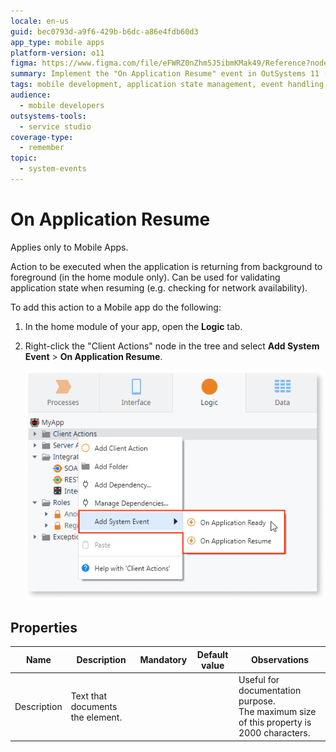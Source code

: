 ```yaml
---
locale: en-us
guid: bec0793d-a9f6-429b-b6dc-a86e4fdb60d3
app_type: mobile apps
platform-version: o11
figma: https://www.figma.com/file/eFWRZ0nZhm5J5ibmKMak49/Reference?node-id=612:324
summary: Implement the "On Application Resume" event in OutSystems 11 (O11) to manage app state upon resuming.
tags: mobile development, application state management, event handling, network availability, outsystems platform
audience:
  - mobile developers
outsystems-tools:
  - service studio
coverage-type:
  - remember
topic:
  - system-events
---
```


# On Application Resume

<div class="info" markdown="1">

Applies only to Mobile Apps.

</div>

Action to be executed when the application is returning from background to foreground (in the home module only). Can be used for validating application state when resuming (e.g. checking for network availability).  

To add this action to a Mobile app do the following:

1. In the home module of your app, open the **Logic** tab.

1. Right-click the "Client Actions" node in the tree and select **Add System Event** > **On Application Resume**.

    ![Screenshot showing how to add On Application Resume system event in Service Studio](images/ss-add-system-event-reactive.png "Adding On Application Resume System Event")

## Properties

<table markdown="1">
<thead>
<tr>
<th>Name</th>
<th>Description</th>
<th>Mandatory</th>
<th>Default value</th>
<th>Observations</th>
</tr>
</thead>
<tbody>
<tr>
<td title="Description">Description</td>
<td>Text that documents the element.</td>
<td></td>
<td></td>
<td>Useful for documentation purpose.<br/>The maximum size of this property is 2000 characters.</td>
</tr>
</tbody>
</table>

